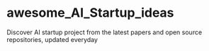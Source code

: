 # awesome_AI_Startup_ideas
Discover AI startup project from the latest papers and open source repositories, updated everyday
